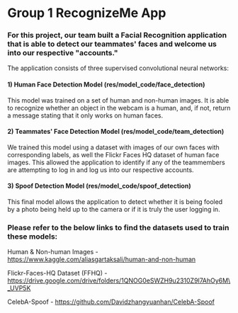 # Group 1 RecognizeMe App

### For this project, our team built a Facial Recognition application that is able to detect our teammates' faces and welcome us into our respective "accounts." 

The application consists of three supervised convolutional neural networks:
#### 1) Human Face Detection Model (res/model\_code/face\_detection)
This model was trained on a set of human and non-human images. It is able to recognize whether an object in the webcam is a human, and, if not, return a message stating that it only works on human faces.
#### 2) Teammates' Face Detection Model (res/model\_code/team\_detection)
We trained this model using a dataset with images of our own faces with corresponding labels, as well the Flickr Faces HQ dataset of human face images. This allowed the application to identify if any of the teammembers are attempting to log in and log us into our respective accounts. 
#### 3) Spoof Detection Model (res/model\_code/spoof\_detection)
This final model allows the application to detect whether it is being fooled by a photo being held up to the camera or if it is truly the user logging in.

### Please refer to the below links to find the datasets used to train these models:

Human & Non-human Images - https://www.kaggle.com/aliasgartaksali/human-and-non-human

Flickr-Faces-HQ Dataset (FFHQ) - https://drive.google.com/drive/folders/1QNOG0eSWZH9u2310Z9I7AhOy6M\_UVP5K

CelebA-Spoof - https://github.com/Davidzhangyuanhan/CelebA-Spoof
